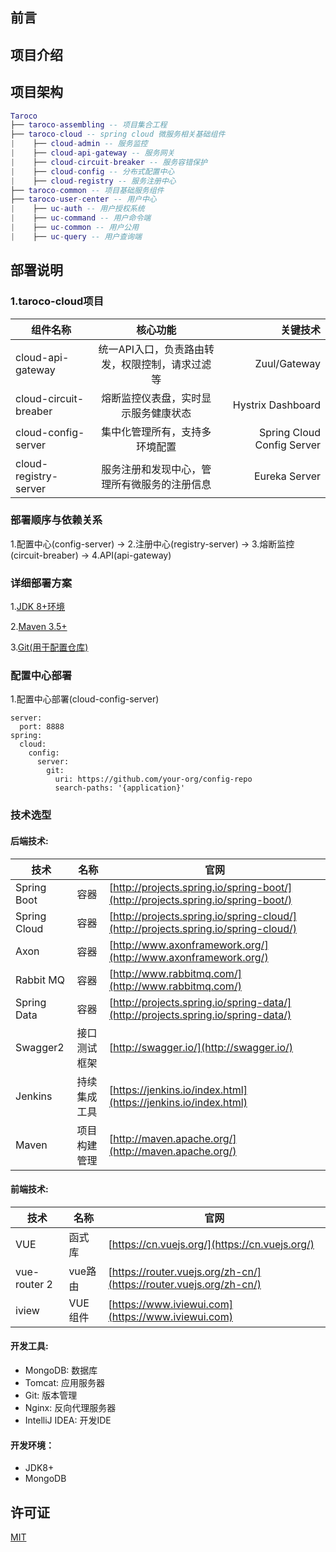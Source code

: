 

## 前言


## 项目介绍

## 项目架构
 
``` lua
Taroco
├── taroco-assembling -- 项目集合工程
├── taroco-cloud -- spring cloud 微服务相关基础组件
|    ├── cloud-admin -- 服务监控
|    ├── cloud-api-gateway -- 服务网关
|    ├── cloud-circuit-breaker -- 服务容错保护
|    ├── cloud-config -- 分布式配置中心
|    ├── cloud-registry -- 服务注册中心
├── taroco-common -- 项目基础服务组件
├── taroco-user-center -- 用户中心
|    ├── uc-auth -- 用户授权系统
|    ├── uc-command -- 用户命令端
|    ├── uc-common -- 用户公用
|    ├── uc-query -- 用户查询端
```
## 部署说明

### 1.taroco-cloud项目

组件名称|核心功能|关键技术
--|:--:|--:
cloud-api-gateway|统一API入口，负责路由转发，权限控制，请求过滤等  |Zuul/Gateway
cloud-circuit-breaber|熔断监控仪表盘，实时显示服务健康状态|Hystrix Dashboard
cloud-config-server|集中化管理所有，支持多环境配置|Spring Cloud Config Server
cloud-registry-server|服务注册和发现中心，管理所有微服务的注册信息|Eureka Server

### 部署顺序与依赖关系
1.配置中心(config-server) -> 2.注册中心(registry-server) -> 3.熔断监控(circuit-breaber) -> 4.API(api-gateway)

### 详细部署方案
1.[JDK 8+环境](https://www.oracle.com/cn/java/technologies/downloads/) 

2.[Maven 3.5+](https://maven.apache.org/download.cgi)

3.[Git(用于配置仓库)](https://git-scm.com/downloads)

### 配置中心部署
1.配置中心部署(cloud-config-server)
```
server:
  port: 8888
spring:
  cloud:
    config:
      server:
        git:
          uri: https://github.com/your-org/config-repo
          search-paths: '{application}'
```


### 技术选型

#### 后端技术:
技术 | 名称 | 官网
----|------|----
Spring Boot | 容器  | [http://projects.spring.io/spring-boot/](http://projects.spring.io/spring-boot/)
Spring Cloud | 容器  | [http://projects.spring.io/spring-cloud/](http://projects.spring.io/spring-cloud/)
Axon | 容器  | [http://www.axonframework.org/](http://www.axonframework.org/)
Rabbit MQ | 容器  | [http://www.rabbitmq.com/](http://www.rabbitmq.com/)
Spring Data | 容器  | [http://projects.spring.io/spring-data/](http://projects.spring.io/spring-data/)
Swagger2 | 接口测试框架  | [http://swagger.io/](http://swagger.io/)
Jenkins | 持续集成工具  | [https://jenkins.io/index.html](https://jenkins.io/index.html)
Maven | 项目构建管理  | [http://maven.apache.org/](http://maven.apache.org/)

#### 前端技术:
技术 | 名称 | 官网
----|------|----
VUE | 函式库  | [https://cn.vuejs.org/](https://cn.vuejs.org/)
vue-router 2 | vue路由  | [https://router.vuejs.org/zh-cn/](https://router.vuejs.org/zh-cn/)
iview | VUE组件  | [https://www.iviewui.com](https://www.iviewui.com)

#### 开发工具:
- MongoDB: 数据库
- Tomcat: 应用服务器
- Git: 版本管理
- Nginx: 反向代理服务器
- IntelliJ IDEA: 开发IDE

#### 开发环境：
- JDK8+
- MongoDB

## 许可证

[MIT](LICENSE "MIT")
